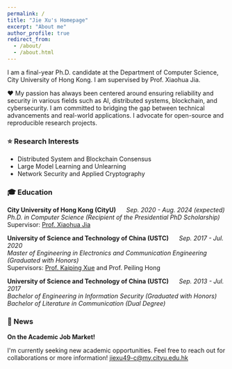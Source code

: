 ```yaml
---
permalink: /
title: "Jie Xu's Homepage"
excerpt: "About me"
author_profile: true
redirect_from: 
  - /about/
  - /about.html
---
```


I am a final-year Ph.D. candidate at the Department of Computer Science, City University of Hong Kong. I am supervised by Prof. Xiaohua Jia.  

❤️ My passion has always been centered around ensuring reliability and security in various fields such as AI, distributed systems, blockchain, and cybersecurity. I am committed to bridging the gap between technical advancements and real-world applications. I advocate for open-source and reproducible research projects. 

### ⭐ Research Interests
- Distributed System and Blockchain Consensus
- Large Model Learning and Unlearning
- Network Security and Applied Cryptography

### 🎓 Education
**City University of Hong Kong (CityU)** &nbsp;&nbsp;&nbsp;&nbsp; _Sep. 2020 - Aug. 2024 (expected)_  
_Ph.D. in Computer Science (Recipient of the Presidential PhD Scholarship)_  
Supervisor: [Prof. Xiaohua Jia](https://www.cs.cityu.edu.hk/~jia/) 

**University of Science and Technology of China (USTC)** &nbsp;&nbsp;&nbsp;&nbsp; _Sep. 2017 - Jul. 2020_  
_Master of Engineering in Electronics and Communication Engineering (Graduated with Honors)_  
Supervisors: [Prof. Kaiping Xue](http://staff.ustc.edu.cn/~kpxue/) and Prof. Peiling Hong

**University of Science and Technology of China (USTC)** &nbsp;&nbsp;&nbsp;&nbsp; _Sep. 2013 - Jul. 2017_  
_Bachelor of Engineering in Information Security (Graduated with Honors)_  
_Bachelor of Literature in Communication (Dual Degree)_  

### 📢 News
**On the Academic Job Market!**  

I'm currently seeking new academic opportunities. Feel free to reach out for collaborations or more information! [jiexu49-c@my.cityu.edu.hk](mailto:jiexu49-c@my.cityu.edu.hk)

